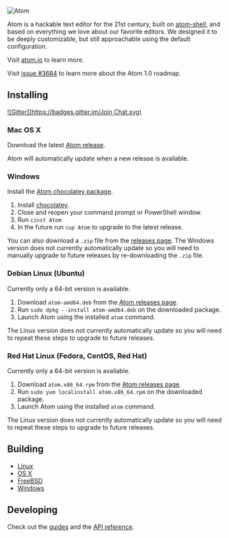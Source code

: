 ![Atom](https://cloud.githubusercontent.com/assets/72919/2874231/3af1db48-d3dd-11e3-98dc-6066f8bc766f.png)

Atom is a hackable text editor for the 21st century, built on [atom-shell](http://github.com/atom/atom-shell), and based on everything we love about our favorite editors. We designed it to be deeply customizable, but still approachable using the default configuration.

Visit [atom.io](https://atom.io) to learn more.

Visit [issue #3684](https://github.com/atom/atom/issues/3684) to learn more
about the Atom 1.0 roadmap.

## Installing
[![Gitter](https://badges.gitter.im/Join Chat.svg)](https://gitter.im/MadeinCupertino/atom?utm_source=badge&utm_medium=badge&utm_campaign=pr-badge&utm_content=badge)

### Mac OS X

Download the latest [Atom release](https://github.com/atom/atom/releases/latest).

Atom will automatically update when a new release is available.

### Windows

Install the [Atom chocolatey package](https://chocolatey.org/packages/Atom).

1. Install [chocolatey](https://chocolatey.org).
2. Close and reopen your command prompt or PowerShell window.
3. Run `cinst Atom`
4. In the future run `cup Atom` to upgrade to the latest release.

You can also download a `.zip` file from the [releases page](https://github.com/atom/atom/releases/latest).
The Windows version does not currently automatically update so you will need to
manually upgrade to future releases by re-downloading the `.zip` file.

### Debian Linux (Ubuntu)

Currently only a 64-bit version is available.

1. Download `atom-amd64.deb` from the [Atom releases page](https://github.com/atom/atom/releases/latest).
2. Run `sudo dpkg --install atom-amd64.deb` on the downloaded package.
3. Launch Atom using the installed `atom` command.

The Linux version does not currently automatically update so you will need to
repeat these steps to upgrade to future releases.

### Red Hat Linux (Fedora, CentOS, Red Hat)

Currently only a 64-bit version is available.

1. Download `atom.x86_64.rpm` from the [Atom releases page](https://github.com/atom/atom/releases/latest).
2. Run `sudo yum localinstall atom.x86_64.rpm` on the downloaded package.
3. Launch Atom using the installed `atom` command.

The Linux version does not currently automatically update so you will need to
repeat these steps to upgrade to future releases.

## Building

* [Linux](docs/build-instructions/linux.md)
* [OS X](docs/build-instructions/os-x.md)
* [FreeBSD](docs/build-instructions/freebsd.md)
* [Windows](docs/build-instructions/windows.md)

## Developing

Check out the [guides](https://atom.io/docs/latest) and the [API reference](https://atom.io/docs/api).
